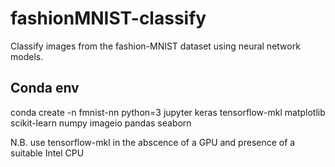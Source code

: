 # fashionMNIST-classify
Classify images from the fashion-MNIST dataset using neural network models.

## Conda env
conda create -n fmnist-nn python=3 jupyter keras tensorflow-mkl  matplotlib scikit-learn numpy imageio pandas seaborn

N.B. use tensorflow-mkl in the abscence of a GPU and presence of a suitable Intel CPU